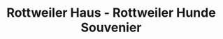 ---
title: "Rottweiler Haus - Rottweiler Hunde Souvenier"
url: /rottweil/rottweiler-haus-rottweiler-hunde-souvenier/
shop: Andenken
---
